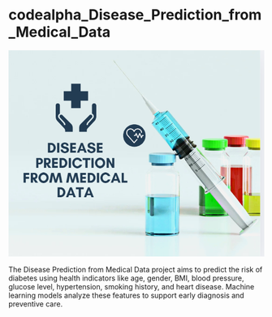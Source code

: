 # codealpha_Disease_Prediction_from_Medical_Data
![Alt Text](image.png)

The Disease Prediction from Medical Data project aims to predict the risk of diabetes using health indicators like age, gender, BMI, blood pressure, glucose level, hypertension, smoking history, and heart disease. Machine learning models analyze these features to support early diagnosis and preventive care.
